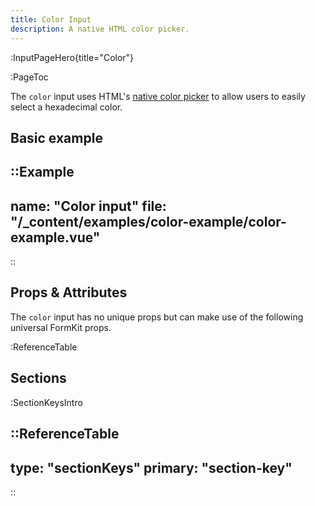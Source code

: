 ```yaml
---
title: Color Input
description: A native HTML color picker.
---
```


:InputPageHero{title="Color"}

:PageToc

The `color` input uses HTML's [native color picker](https://developer.mozilla.org/en-US/docs/Web/HTML/Element/input/color) to allow users to easily select a hexadecimal color.

## Basic example

::Example
---
  name: "Color input"
  file: "/_content/examples/color-example/color-example.vue"
---
::

## Props & Attributes

The `color` input has no unique props but can make use of the following universal
FormKit props.

:ReferenceTable

## Sections

:SectionKeysIntro

<div>
  <formkit-input-diagram
    label-content="Favorite color"
    input-content="Color selector here"
    help-content="Select your favorite color."
    message-content="Only primary colors allowed."
    prefix-icon-content="🎨"
    suffix-icon-content="👍"
  >
  </formkit-input-diagram>
</div>

::ReferenceTable
---
type: "sectionKeys"
primary: "section-key"
---
::

